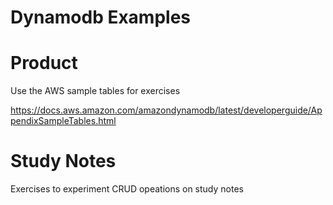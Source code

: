 # Dynamodb Examples

# Product

Use the AWS sample tables for exercises

https://docs.aws.amazon.com/amazondynamodb/latest/developerguide/AppendixSampleTables.html

# Study Notes 

Exercises to experiment CRUD opeations on study notes
